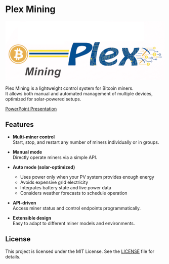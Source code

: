 # Plex Mining

![Plex Mining Logo](web/html/res/plexmining.png)


Plex Mining is a lightweight control system for Bitcoin miners.  
It allows both manual and automated management of multiple devices, optimized for solar-powered setups.

[PowerPoint Presentation](misc/bitcoinmining.pptx)

## Features

- **Multi-miner control**  
  Start, stop, and restart any number of miners individually or in groups.

- **Manual mode**  
  Directly operate miners via a simple API.

- **Auto mode (solar-optimized)**  
  - Uses power only when your PV system provides enough energy  
  - Avoids expensive grid electricity  
  - Integrates battery state and live power data  
  - Considers weather forecasts to schedule operation

- **API-driven**  
  Access miner status and control endpoints programmatically.

- **Extensible design**  
  Easy to adapt to different miner models and environments.

## License

This project is licensed under the MIT License. See the [LICENSE](LICENSE) file for details.
